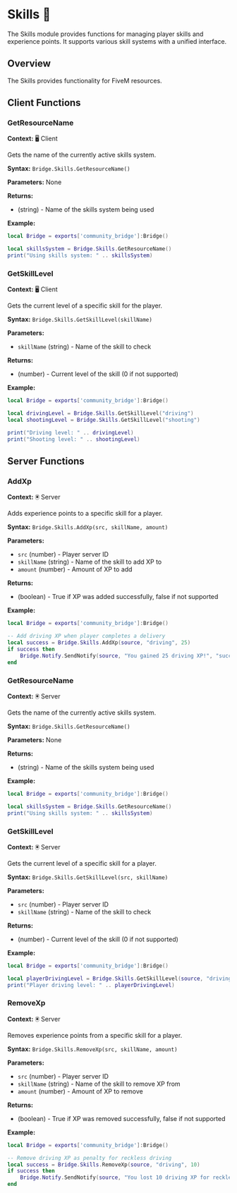 # Skills 🎯

<!--META
nav: true
toc: true
description: The Skills module provides functions for managing player skills and experience points. It supports various skill systems with a unified interface.
-->

The Skills module provides functions for managing player skills and experience points. It supports various skill systems with a unified interface.

## Overview

The Skills provides functionality for FiveM resources.

## Client Functions

### GetResourceName

<!--TOC: GetResourceName-->

**Context:** 🖥️ Client

Gets the name of the currently active skills system.

**Syntax:** `Bridge.Skills.GetResourceName()`

**Parameters:** None

**Returns:**
- (string) - Name of the skills system being used

**Example:**
```lua
local Bridge = exports['community_bridge']:Bridge()

local skillsSystem = Bridge.Skills.GetResourceName()
print("Using skills system: " .. skillsSystem)
```

### GetSkillLevel

<!--TOC: GetSkillLevel-->

**Context:** 🖥️ Client

Gets the current level of a specific skill for the player.

**Syntax:** `Bridge.Skills.GetSkillLevel(skillName)`

**Parameters:**
- `skillName` (string) - Name of the skill to check

**Returns:**
- (number) - Current level of the skill (0 if not supported)

**Example:**
```lua
local Bridge = exports['community_bridge']:Bridge()

local drivingLevel = Bridge.Skills.GetSkillLevel("driving")
local shootingLevel = Bridge.Skills.GetSkillLevel("shooting")

print("Driving level: " .. drivingLevel)
print("Shooting level: " .. shootingLevel)
```

## Server Functions

### AddXp

<!--TOC: AddXp-->

**Context:** 🖲️ Server

Adds experience points to a specific skill for a player.

**Syntax:** `Bridge.Skills.AddXp(src, skillName, amount)`

**Parameters:**
- `src` (number) - Player server ID
- `skillName` (string) - Name of the skill to add XP to
- `amount` (number) - Amount of XP to add

**Returns:**
- (boolean) - True if XP was added successfully, false if not supported

**Example:**
```lua
local Bridge = exports['community_bridge']:Bridge()

-- Add driving XP when player completes a delivery
local success = Bridge.Skills.AddXp(source, "driving", 25)
if success then
    Bridge.Notify.SendNotify(source, "You gained 25 driving XP!", "success")
end
```

### GetResourceName

<!--TOC: GetResourceName-->

**Context:** 🖲️ Server

Gets the name of the currently active skills system.

**Syntax:** `Bridge.Skills.GetResourceName()`

**Parameters:** None

**Returns:**
- (string) - Name of the skills system being used

**Example:**
```lua
local Bridge = exports['community_bridge']:Bridge()

local skillsSystem = Bridge.Skills.GetResourceName()
print("Using skills system: " .. skillsSystem)
```

### GetSkillLevel

<!--TOC: GetSkillLevel-->

**Context:** 🖲️ Server

Gets the current level of a specific skill for a player.

**Syntax:** `Bridge.Skills.GetSkillLevel(src, skillName)`

**Parameters:**
- `src` (number) - Player server ID
- `skillName` (string) - Name of the skill to check

**Returns:**
- (number) - Current level of the skill (0 if not supported)

**Example:**
```lua
local Bridge = exports['community_bridge']:Bridge()

local playerDrivingLevel = Bridge.Skills.GetSkillLevel(source, "driving")
print("Player driving level: " .. playerDrivingLevel)
```

### RemoveXp

<!--TOC: RemoveXp-->

**Context:** 🖲️ Server

Removes experience points from a specific skill for a player.

**Syntax:** `Bridge.Skills.RemoveXp(src, skillName, amount)`

**Parameters:**
- `src` (number) - Player server ID
- `skillName` (string) - Name of the skill to remove XP from
- `amount` (number) - Amount of XP to remove

**Returns:**
- (boolean) - True if XP was removed successfully, false if not supported

**Example:**
```lua
local Bridge = exports['community_bridge']:Bridge()

-- Remove driving XP as penalty for reckless driving
local success = Bridge.Skills.RemoveXp(source, "driving", 10)
if success then
    Bridge.Notify.SendNotify(source, "You lost 10 driving XP for reckless driving!", "error")
end
```

